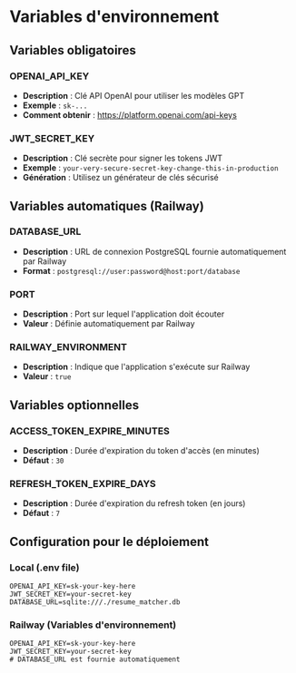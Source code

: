 # Variables d'environnement

## Variables obligatoires

### OPENAI_API_KEY
- **Description** : Clé API OpenAI pour utiliser les modèles GPT
- **Exemple** : `sk-...`
- **Comment obtenir** : https://platform.openai.com/api-keys

### JWT_SECRET_KEY
- **Description** : Clé secrète pour signer les tokens JWT
- **Exemple** : `your-very-secure-secret-key-change-this-in-production`
- **Génération** : Utilisez un générateur de clés sécurisé

## Variables automatiques (Railway)

### DATABASE_URL
- **Description** : URL de connexion PostgreSQL fournie automatiquement par Railway
- **Format** : `postgresql://user:password@host:port/database`

### PORT
- **Description** : Port sur lequel l'application doit écouter
- **Valeur** : Définie automatiquement par Railway

### RAILWAY_ENVIRONMENT
- **Description** : Indique que l'application s'exécute sur Railway
- **Valeur** : `true`

## Variables optionnelles

### ACCESS_TOKEN_EXPIRE_MINUTES
- **Description** : Durée d'expiration du token d'accès (en minutes)
- **Défaut** : `30`

### REFRESH_TOKEN_EXPIRE_DAYS
- **Description** : Durée d'expiration du refresh token (en jours)
- **Défaut** : `7`

## Configuration pour le déploiement

### Local (.env file)
```env
OPENAI_API_KEY=sk-your-key-here
JWT_SECRET_KEY=your-secret-key
DATABASE_URL=sqlite:///./resume_matcher.db
```

### Railway (Variables d'environnement)
```
OPENAI_API_KEY=sk-your-key-here
JWT_SECRET_KEY=your-secret-key
# DATABASE_URL est fournie automatiquement
```
